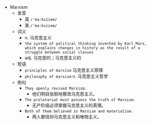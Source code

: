 - Marxism
  - 发音
    - 英 `/'ma:ksizəm/`
    - 美 `/'ma:ksizəm/`
  - 词义
    - n. 马克思主义
    - `the system of political thinking invented by Karl Marx, which explains changes in history as the result of a struggle between social classes`
    - adj. 马克思的；马克思主义的
  - 短语
    - `principles of marxism` 马克思主义原理 
    - `philosophy of marxism` n. 马克思主义哲学 
  - 例句
    - `They openly revised Marxism.`
      - 他们明目张胆地篡改马克思主义。
    - `The proletariat must possess the truth of Marxism.`
      - 无产阶级必须掌握马克思主义的真理。
    - `Both of them believed in Marxism and materialism.`
      - 两人都信仰马克思主义和唯物主义。

